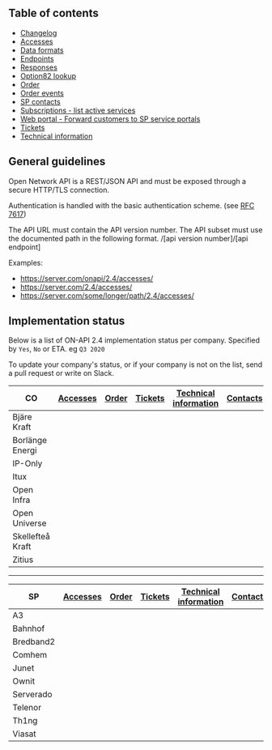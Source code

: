 ## Table of contents

* [Changelog](changelog.md)
* [Accesses](spec/accesses.md)
* [Data formats](common/dataformats.md)
* [Endpoints](spec/endpoints.md)
* [Responses](common/responses.md)
* [Option82 lookup](spec/option82_lookup.md)
* [Order](spec/orders.md)
* [Order events](spec/orderevents.md)
* [SP contacts](spec/contacts.md)
* [Subscriptions - list active services](spec/subscriptions.md)
* [Web portal - Forward customers to SP service portals](spec/web_portal.md)
* [Tickets](spec/tickets.md)
* [Technical information](spec/technical_info.md)
 
## General guidelines

Open Network API is a REST/JSON API and must be exposed through a secure HTTP/TLS connection.

Authentication is handled with the basic authentication scheme. (see [RFC 7617](https://tools.ietf.org/html/rfc7617))


The API URL must contain the API version number. The API subset must use the documented path in the following format.
/[api version number]/[api endpoint]

Examples: 
   * https://server.com/onapi/2.4/accesses/
   * https://server.com/2.4/accesses/ 
   * https://server.com/some/longer/path/2.4/accesses/


## Implementation status

Below is a list of ON-API 2.4 implementation status per company.
Specified by `Yes`, `No` or ETA. eg `Q3 2020`

To update your company's status, or if your company is not on the list, send a pull request or write on Slack.

| CO | [Accesses](spec/accesses.md) | [Order](spec/orders.md) | [Tickets](spec/tickets.md) | [Technical information](spec/technical_info.md) | [Contacts](spec/contacts.md) | [Subscriptions](spec/subscriptions.md) | [Invoice Specification](spec/invoice_specification.md)
|-|-|-|-|-|-|-|-|
|Bjäre Kraft| | | | | | | |
|Borlänge Energi| | | | | | | |
|IP-Only| | | | | | | |
|Itux| | | | | | | |
|Open Infra| | | | | | | |
|Open Universe| | | | | | | |
|Skellefteå Kraft| | | | | | | |
|Zitius| | | | | | | |

---

| SP | [Accesses](spec/accesses.md) | [Order](spec/orders.md) | [Tickets](spec/tickets.md) | [Technical information](spec/technical_info.md) | [Contacts](spec/contacts.md) | [Subscriptions](spec/subscriptions.md) | [Invoice Specification](spec/invoice_specification.md)
|-|-|-|-|-|-|-|-|
|A3| | | | | | | |
|Bahnhof| | | | | | | |
|Bredband2| | | | | | | |
|Comhem| | | | | | | |
|Junet| | | | | | | |
|Ownit| | | | | | | |
|Serverado| | | | | | | |
|Telenor| | | | | | | |
|Th1ng| | | | | | | |
|Viasat| | | | | | | |
